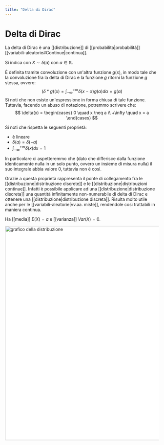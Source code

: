 ```yaml
---
title: "Delta di Dirac"
---
```

# Delta di Dirac
La delta di Dirac è una [[distribuzione]] di [[probabilita|probabilità]] [[variabili-aleatorie#Continue|continua]].

Si indica con $X \sim \delta(a)$ con $a \in \mathbb{R}$.

È definita tramite convoluzione con un'altra funzione $g(x)$, in modo tale che la convoluzione fra la delta di Dirac e la funzione $g$ ritorni la funzione $g$ stessa, ovvero:
$$
(\delta * g)(x) = \int_{-\infty}^{+\infty} \delta(x - \alpha) g(\alpha) d\alpha = g(\alpha)
$$
Si noti che non esiste un'espressione in forma chiusa di tale funzione. Tuttavia, facendo un abuso di notazione, potremmo scrivere che:
$$
\delta(x) = \begin{cases}
    0 \quad x \neq a \\
    +\infty \quad x = a
   \end{cases}
$$

Si noti che rispetta le seguenti proprietà:
- è lineare
- $\delta(a) = \delta(-a)$
- $\int_{-\infty}^{+\infty} \delta(x) dx = 1$

In particolare ci aspetteremmo che (dato che differisce dalla funzione identicamente nulla in un solo punto, ovvero un insieme di misura nulla) il suo integrale abbia valore $0$, tuttavia non è così.

Grazie a questa proprietà rappresenta il ponte di collegamento fra le [[distribuzione|distribuzione discrete]] e le [[distribuzione|distribuzioni continue]]. Infatti è possibile applicare ad una [[distribuzione|distribuzione discreta]] una quantità infinitamente non-numerabile di delta di Dirac e ottenere una [[distribuzione|distribuzione discreta]]. Risulta molto utile anche per le [[variabili-aleatorie|vv.aa. miste]], rendendole così trattabili in maniera continua.

Ha [[media]] $E(X) = a$ e [[varianza]] $Var(X) = 0$.

<img src="https://upload.wikimedia.org/wikipedia/commons/7/78/Dirac_distribution_PDF.png" alt="grafico della distribuzione" width=700 style="background: white">
